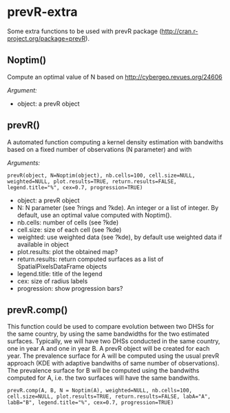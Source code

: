 prevR-extra
===========

Some extra functions to be used with prevR package (http://cran.r-project.org/package=prevR).

## Noptim()

Compute an optimal value of N based on http://cybergeo.revues.org/24606

*Argument:*

- object: a prevR object

## prevR()

A automated function computing a kernel density estimation with bandwiths based on a fixed number of observations (N parameter) and with 

*Arguments:*

`prevR(object, N=Noptim(object), nb.cells=100, cell.size=NULL, weighted=NULL, plot.results=TRUE, return.results=FALSE, legend.title="%", cex=0.7, progression=TRUE)`

- object: a prevR object
- N: N parameter (see ?rings and ?kde). An integer or a list of integer. By default, use an optimal value computed with Noptim().
- nb.cells: number of cells (see ?kde)
- cell.size: size of each cell (see ?kde)
- weighted: use weighted data (see ?kde), by default use weighted data if available in object
- plot.results: plot the obtained map?
- return.results: return computed surfaces as a list of SpatialPixelsDataFrame objects
- legend.title: title of the legend
- cex: size of radius labels
- progression: show progression bars?

## prevR.comp()

This function could be used to compare evolution between two DHSs for the same country, by using the same bandwidths for the two estimated surfaces. Typically, we will have two DHSs conducted in the same country, one in year A and one in year B. A prevR object will be created for each year. The prevalence surface for A will be computed using the usual prevR approach (KDE with adaptive bandwiths of same number of observations). The prevalence surface for B will be computed using the bandwiths computed for A, i.e. the two surfaces will have the same bandwiths.

`prevR.comp(A, B, N = Noptim(A), weighted=NULL, nb.cells=100, cell.size=NULL, plot.results=TRUE, return.results=FALSE, labA="A", labB="B", legend.title="%", cex=0.7, progression=TRUE)`


